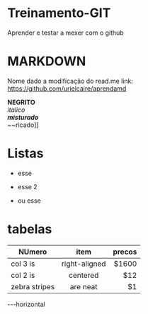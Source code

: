 # Treinamento-GIT
Aprender e testar a mexer com o github

# MARKDOWN  
   Nome dado a modificação do read.me      link: https://github.com/urielcaire/aprendamd

**NEGRITO**  
*italico*  
**_misturado_**  
~~ricado]]  

# Listas 
* esse  
- esse 2
+ ou esse


# tabelas
| NUmero       |    item        | precos  |
| ------------- |:-------------:| -----:|
| col 3 is      | right-aligned | $1600 |
| col 2 is      | centered      |   $12 |
| zebra stripes | are neat      |    $1 |


---horizontal
